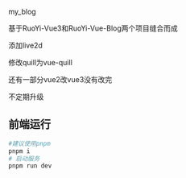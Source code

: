 my_blog

基于RuoYi-Vue3和RuoYi-Vue-Blog两个项目缝合而成

添加live2d

修改quill为vue-quill

还有一部分vue2改vue3没有改完

不定期升级

## 前端运行

```bash
#建议使用pnpm
pnpm i
# 启动服务
pnpm run dev
```
